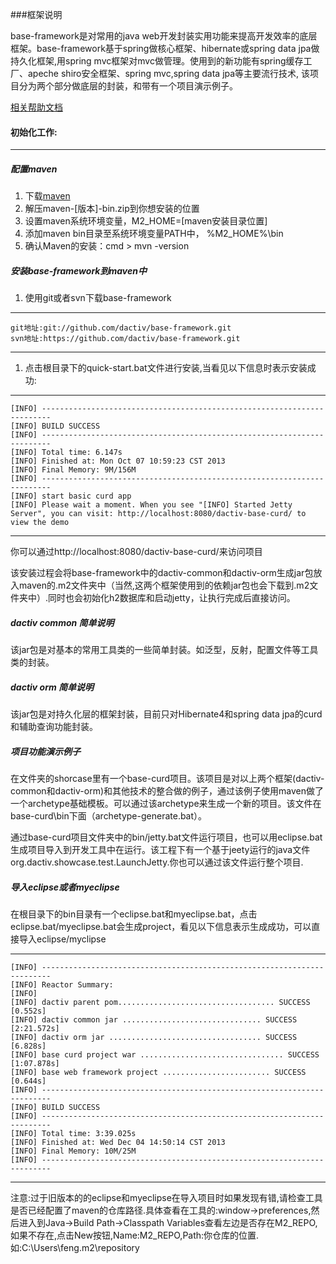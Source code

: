 ###框架说明


base-framework是对常用的java web开发封装实用功能来提高开发效率的底层框架。base-framework基于spring做核心框架、hibernate或spring data jpa做持久化框架,用spring mvc框架对mvc做管理。使用到的新功能有spring缓存工厂、apeche shiro安全框架、spring mvc,spring data jpa等主要流行技术, 该项目分为两个部分做底层的封装，和带有一个项目演示例子。

[相关帮助文档](https://github.com/dactiv/base-framework/wiki)

#### 初始化工作:

***

##### 配置maven

1. 下载[maven](http://maven.apache.org/download.html)
1. 解压maven-[版本]-bin.zip到你想安装的位置
1. 设置maven系统环境变量，M2_HOME=[maven安装目录位置]
1. 添加maven bin目录至系统环境变量PATH中， %M2_HOME%\bin
1. 确认Maven的安装：cmd > mvn -version

##### 安装base-framework到maven中

1. 使用git或者svn下载base-framework

***
	git地址:git://github.com/dactiv/base-framework.git
	svn地址:https://github.com/dactiv/base-framework.git
***

1. 点击根目录下的quick-start.bat文件进行安装,当看见以下信息时表示安装成功:

***
	[INFO] ------------------------------------------------------------------------
	[INFO] BUILD SUCCESS
	[INFO] ------------------------------------------------------------------------
	[INFO] Total time: 6.147s
	[INFO] Finished at: Mon Oct 07 10:59:23 CST 2013
	[INFO] Final Memory: 9M/156M
	[INFO] ------------------------------------------------------------------------
	[INFO] start basic curd app
	[INFO] Please wait a moment. When you see "[INFO] Started Jetty Server", you can visit: http://localhost:8080/dactiv-base-curd/ to view the demo
***

你可以通过http://localhost:8080/dactiv-base-curd/来访问项目

该安装过程会将base-framework中的dactiv-common和dactiv-orm生成jar包放入maven的.m2文件夹中（当然,这两个框架使用到的依赖jar包也会下载到.m2文件夹中）.同时也会初始化h2数据库和启动jetty，让执行完成后直接访问。

##### dactiv common 简单说明

该jar包是对基本的常用工具类的一些简单封装。如泛型，反射，配置文件等工具类的封装。

##### dactiv orm 简单说明

该jar包是对持久化层的框架封装，目前只对Hibernate4和spring data jpa的curd和辅助查询功能封装。

##### 项目功能演示例子

在文件夹的shorcase里有一个base-curd项目。该项目是对以上两个框架(dactiv-common和dactiv-orm)和其他技术的整合做的例子，通过该例子使用maven做了一个archetype基础模板。可以通过该archetype来生成一个新的项目。该文件在base-curd\bin下面（archetype-generate.bat）。

通过base-curd项目文件夹中的bin/jetty.bat文件运行项目，也可以用eclipse.bat生成项目导入到开发工具中在运行。该工程下有一个基于jeety运行的java文件org.dactiv.showcase.test.LaunchJetty.你也可以通过该文件运行整个项目.

##### 导入eclipse或者myeclipse
在根目录下的bin目录有一个eclipse.bat和myeclipse.bat，点击eclipse.bat/myeclipse.bat会生成project，看见以下信息表示生成成功，可以直接导入eclipse/myclipse

***
	[INFO] ------------------------------------------------------------------------
	[INFO] Reactor Summary:
	[INFO]
	[INFO] dactiv parent pom................................... SUCCESS [0.552s]
	[INFO] dactiv common jar ............................... SUCCESS [2:21.572s]
	[INFO] dactiv orm jar .................................. SUCCESS [6.828s]
	[INFO] base curd project war ................................ SUCCESS [1:07.878s]
	[INFO] base web framework project ........................ SUCCESS [0.644s]
	[INFO] ------------------------------------------------------------------------
	[INFO] BUILD SUCCESS
	[INFO] ------------------------------------------------------------------------
	[INFO] Total time: 3:39.025s
	[INFO] Finished at: Wed Dec 04 14:50:14 CST 2013
	[INFO] Final Memory: 10M/25M
	[INFO] ------------------------------------------------------------------------
***

注意:过于旧版本的的eclipse和myeclipse在导入项目时如果发现有错,请检查工具是否已经配置了maven的仓库路径.具体查看在工具的:window->preferences,然后进入到Java->Build Path->Classpath Variables查看左边是否存在M2_REPO,如果不存在,点击New按钮,Name:M2_REPO,Path:你仓库的位置.如:C:\Users\feng\.m2\repository
